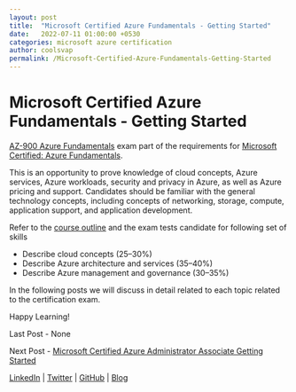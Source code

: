 ```yaml
---
layout: post
title:  "Microsoft Certified Azure Fundamentals - Getting Started"
date:   2022-07-11 01:00:00 +0530
categories: microsoft azure certification
author: coolsvap
permalink: /Microsoft-Certified-Azure-Fundamentals-Getting-Started
---
```


# Microsoft Certified Azure Fundamentals - Getting Started

[AZ-900 Azure Fundamentals](https://docs.microsoft.com/en-us/learn/certifications/exams/az-900) exam part of the requirements for [Microsoft Certified: Azure Fundamentals](https://docs.microsoft.com/en-us/learn/certifications/azure-fundamentals/).

This is an opportunity to prove knowledge of cloud concepts, Azure services, Azure workloads, security and privacy in Azure, as well as Azure pricing and support. Candidates should be familiar with the general technology concepts, including concepts of networking, storage, compute, application support, and application development.

Refer to the [course outline](https://query.prod.cms.rt.microsoft.com/cms/api/am/binary/RE3VwUY) and the exam tests candidate for following set of skills

*   Describe cloud concepts (25–30%)
*   Describe Azure architecture and services (35–40%)
*   Describe Azure management and governance (30–35%)

In the following posts we will discuss in detail related to each topic related to the certification exam.

Happy Learning!

Last Post - None

Next Post - [Microsoft Certified Azure Administrator Associate Getting Started](https://cloudnativehero.github.io/Microsoft-Certified-Azure-Administrator-Getting-Started)

[LinkedIn](https://www.linkedin.com/company/cloudnativehero/) | [Twitter](https://twitter.com/cloudnativehero) | [GitHub](https://github.com/cloudnativehero/AZ-900-Prep) | [Blog](https://cloudnativehero.github.io/)